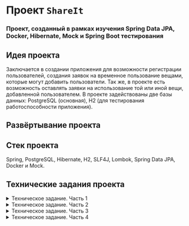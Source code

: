 # Проект `ShareIt`
### Проект, созданный в рамках изучения Spring Data JPA, Docker, Hibernate, Mock и Spring Boot тестирования
## Идея проекта
Заключается в создании приложения для возможности регистрации пользователей, создания заявок на временное
пользование вещами, которые могут добавить пользователи. Так же, в проекте есть возможность оставлять заявки на использование
той или иной вещи, добавленной пользователем. В проекте задействованы две базы данных: PostgreSQL (основная), H2 (для тестирования
работоспособности приложения).

## Развёртывание проекта

## Стек проекта
Spring, PostgreSQL, Hibernate, H2, SLF4J, Lombok, Spring Data JPA, Docker и Mock.

## Технические задания проекта
<details>
 <summary> Техническое задание. Часть 1 </summary>

В этом модуле вы будете создавать сервис для шеринга (от англ. share — «делиться») вещей.
Шеринг как экономика совместного использования набирает сейчас всё большую полярность.
Если в 2014 году глобальный рынок шеринга оценивался всего в $15 млрд, то к 2025 может достигнуть $335 млрд.

Почему шеринг так популярен. Представьте, что на воскресной ярмарке вы купили несколько картин и хотите повесить их дома.
Но вот незадача — для этого нужна дрель, а её у вас нет. Можно, конечно, пойти в магазин и купить,
но в такой покупке мало смысла — после того, как вы повесите картины, дрель будет просто пылиться в шкафу.
Можно пригласить мастера — но за его услуги придётся заплатить.
И тут вы вспоминаете, что видели дрель у друга. Сама собой напрашивается идея — одолжить её.

Большая удача, что у вас оказался друг с дрелью и вы сразу вспомнили про него!
А не то в поисках инструмента пришлось бы писать всем друзьям и знакомым.
Или вернуться к первым двум вариантам — покупке дрели или найму мастера.
Насколько было бы удобнее, если бы под рукой был сервис, где пользователи делятся вещами!
Созданием такого проекта вы и займётесь.
## Что должен уметь новый сервис
Ваш проект будет называться `ShareIt`. Он должен обеспечить пользователям, во-первых, возможность рассказывать,
какими вещами они готовы поделиться, а во-вторых, находить нужную вещь и брать её в аренду на какое-то время.

Сервис должен не только позволять бронировать вещь на определённые даты, но и закрывать к
ней доступ на время бронирования от других желающих. На случай, если нужной вещи на сервисе нет, у пользователей должна быть
возможность оставлять запросы. Вдруг древний граммофон, который странно даже предлагать к аренде, неожиданно
понадобится для театральной постановки.
По запросу можно будет добавлять новые вещи для шеринга.
## Каркас приложения
В этом спринте от вас требуется создать каркас приложения, а также разработать часть его веб-слоя.
Основная сущность сервиса, вокруг которой будет строиться вся дальнейшая работа, — вещь. В коде она будет
фигурировать как `Item`.
Пользователь, который добавляет в приложение новую вещь, будет считаться ее владельцем.
При добавлении вещи должна быть возможность указать её краткое название и добавить небольшое описание. К примеру,
название может быть — «Дрель “Салют”», а описание — «Мощность 600 вт, работает ударный режим, так что бетон возьмёт».
Также у вещи обязательно должен быть статус — доступна ли она для аренды. Статус должен проставлять владелец.

Для поиска вещей должен быть организован поиск. Чтобы воспользоваться нужной вещью, её требуется забронировать.
Бронирование, или `Booking` — ещё одна важная сущность приложения. Бронируется вещь всегда на определённые даты.
Владелец вещи обязательно должен подтвердить бронирование.

После того как вещь возвращена, у пользователя, который её арендовал, должна быть возможность оставить отзыв.
В отзыве можно поблагодарить владельца вещи и подтвердить, что задача выполнена — дрель успешно справилась с бетоном,
и картины повешены.

Ещё одна сущность, которая вам понадобится, — запрос вещи `ItemRequest`. Пользователь создаёт запрос, если нужная ему
вещь не найдена при поиске. В запросе указывается, что именно он ищет. В ответ на запрос другие пользовали могут
добавить нужную вещь.

У вас уже готов шаблон проекта с использованием Spring Boot. Создайте ветку `add-controllers` и переключитесь на неё —
в этой ветке будет вестись вся разработка для первого спринта.

## Реализация модели данных
В этом модуле вы будете использовать структуру не по типам классов, а по фичам (англ. Feature layout) —
весь код для работы с определённой сущностью должен быть в одном пакете. Поэтому сразу создайте четыре пакета
— `item`, `booking`, `request` и `user`. В каждом из этих пакетов будут свои контроллеры, сервисы, репозитории и другие
классы, которые вам понадобятся в ходе разработки. В пакете `item` создайте класс `Item`.

## Создание DTO-объектов и мапперов
Созданные объекты `Item` и `User` вы в дальнейшем будете использовать для работы с базой данных
(это ждёт вас в следующем спринте). Сейчас, помимо них, вам также понадобятся объекты, которые вы будете возвращать
пользователям через REST-интерфейс в ответ на их запросы.

Разделять объекты, которые хранятся в базе данных и которые возвращаются пользователям, — хорошая практика. Например,
вы можете не захотеть показывать пользователям владельца вещи (поле `owner`), а вместо этого возвращать только информацию
о том, сколько раз вещь была в аренде. Чтобы это реализовать, нужно создать отдельную версию каждого класса, с которой
будут работать пользователи, — DTO (Data Transfer Object).

Кроме DTO-классов, понадобятся Mapper-классы — они помогут преобразовывать объекты модели в DTO-объекты и обратно.
Для базовых сущностей `Item` и `User` создайте Mapper-класс и метод преобразования объекта модели в DTO-объект.

## Разработка контроллеров
Когда классы для хранения данных будут готовы, DTO и мапперы написаны, можно перейти к реализации логики. В приложении
будет три классических слоя — контроллеры, сервисы и репозитории. В этом спринте вы будете работать преимущественно с
контроллерами.

Для начала научите ваше приложение работать с пользователями. Ранее вы уже создавали контроллеры для управления
пользователями — создания, редактирования и просмотра. Здесь вам нужно сделать то же самое. Создайте класс
`UserController` и методы в нём для основных CRUD-операций. Также реализуйте сохранение данных о пользователях в памяти.

Далее переходите к основной функциональности этого спринта — работе с вещами. Вам нужно реализовать добавление новых
вещей, их редактирование, просмотр списка вещей и поиск. Создайте класс `ItemController`. В нём будет сосредоточен весь
REST-интерфейс для работы с вещью.

Вот основные сценарии, которые должно поддерживать приложение.

* Добавление новой вещи. Будет происходить по эндпойнту `POST /items`. На вход поступает объект `ItemDto`. `userId` в
заголовке `X-Sharer-User-Id` — это идентификатор пользователя, который добавляет вещь. Именно этот пользователь —
владелец вещи. Идентификатор владельца будет поступать на вход в каждом из запросов, рассмотренных далее.
* Редактирование вещи. Эндпойнт `PATCH /items/{itemId}`. Изменить можно название, описание и статус доступа к аренде.
Редактировать вещь может только её владелец.
* Просмотр информации о конкретной вещи по её идентификатору. Эндпойнт `GET /items/{itemId}`.
Информацию о вещи может просмотреть любой пользователь.
* Просмотр владельцем списка всех его вещей с указанием названия и описания для каждой. Эндпойнт `GET /items`.
* Поиск вещи потенциальным арендатором. Пользователь передаёт в строке запроса текст, и система ищет вещи, содержащие
этот текст в названии или описании. Происходит по эндпойнту `/items/search?text={text}`, в `text` передаётся текст
для поиска. Проверьте, что поиск возвращает только доступные для аренды вещи.

Для каждого из данных сценариев создайте соответственный метод в контроллере. Также создайте интерфейс `ItemService` и
реализующий его класс `ItemServiceImpl`, к которому будет обращаться ваш контроллер. В качестве DAO создайте реализации,
которые будут хранить данные в памяти приложения. Работу с базой данных вы реализуете в следующем спринте.

## Тестирование
Для проверки кода мы подготовили [Postman-коллекцию](https://github.com/yandex-praktikum/java-shareit/blob/add-controllers/postman/sprint.json).
С её помощью можно протестировать ваше API и убедиться, что все запросы успешно выполняются.

## Дополнительные советы ментора
Если задание показалось вам недостаточно подробным, вы можете обратиться к этому файлу:
[Дополнительные советы ментора](https://code.s3.yandex.net/Java/4mod1sprProject/mentors_advice_1.2.pdf).

В нём вы найдёте дополнительную информацию о том, как выполнить задание спринта. Но помните: реальные ТЗ часто скупы на
подробности, поэтому разработчику приходится самостоятельно принимать некоторые архитектурные решения. Чем раньше вы
научитесь определять минимальные требования, необходимые для начала разработки проекта, тем проще вам будет работать в
команде над реальным проектом.
</details>

<details>
 <summary> Техническое задание. Часть 2 </summary>

В прошлом спринте вы приступили к проекту `ShareIt` и уже сделали немало — например,
реализовали слой контроллеров для работы с вещами. В этот раз вы продолжите совершенствовать сервис, так что он станет
по-настоящему полезным для пользователей.

Перед вами две большие задачи: добавить работу с базой данных в уже реализованную часть проекта,
а также дать пользователям возможность бронировать вещи.

## Немного подготовки
В этом спринте разработка будет вестись в ветке `add-bookings`. Создайте ветку с таким названием и переключитесь на неё.
Далее переходите к настройке базы данных. Пришло время использовать Hibernate и JPA самостоятельно. Для начала добавьте
зависимость `spring-boot-starter-data-jpa` и драйвер `postgresql` в файл `pom.xml`.

## Создание базы данных
Теперь поработайте над структурой базы данных. В ней будет по одной таблице для каждой из основных сущностей, а также
таблица, где будут храниться отзывы.

Подумайте, какой тип данных PostgreSQL лучше подойдёт для каждого поля. В качестве подсказки проанализируйте таблицы,
которые были использованы в приложении `Later`.

Напишите SQL-код для создания всех таблиц и сохраните его в файле `resources/schema.sql` — Spring Boot выполнит
содержащийся в нём скрипт на старте проекта. На данный момент вам достаточно создать таблицы для двух сущностей,
которые вы уже разработали — `Item` и `User`.

Важный момент: приложение будет запускаться много раз, и каждый раз Spring будет выполнять `schema.sql`. Чтобы ничего не
сломать и не вызвать ошибок, все конструкции в этом файле должны поддерживать множественное выполнение. Это значит, что
для создания таблиц следует использовать не просто конструкцию `CREATE TABLE`, но `CREATE TABLE IF NOT EXIST` — тогда
таблица будет создана, только если её ещё не существует в базе данных.

### Подсказка: пример кода для создания таблицы users
```
CREATE TABLE IF NOT EXISTS users (
  id BIGINT GENERATED BY DEFAULT AS IDENTITY NOT NULL,
  name VARCHAR(255) NOT NULL,
  email VARCHAR(512) NOT NULL,
  CONSTRAINT pk_user PRIMARY KEY (id),
  CONSTRAINT UQ_USER_EMAIL UNIQUE (email)
); 
```
## Настройка JPA
Пора подготовить сущности к работе с базой данных. Мы говорили, что для этого используют аннотации JPA:
`@Entity`, `@Table`, `@Column`, `@Id`. Для поля `status` в классе `Booking` вам также пригодится `@Enumerated`. Добавьте
соответствующие аннотации для сущностей.

Создайте репозитории для `User` и `Item` и доработайте сервисы, чтобы они работали с новыми репозиториями.

### Подсказка: маппинг между столбцами БД и моделью данных
Если название поля в модели отличается от имени поля в базе, нужно обязательно указать маппинг между ними с
помощью аннотации `@Column`.

## Реализация функции бронирования
Чтобы сделать приложение ещё более полезным и интересным, добавьте возможность брать вещи в аренду на определённые даты.

Вот основные сценарии и эндпоинты:

* Добавление нового запроса на бронирование. Запрос может быть создан любым пользователем, а затем подтверждён владельцем вещи.
Эндпоинт — `POST /bookings`. После создания запрос находится в статусе `WAITING` — «ожидает подтверждения».
* Подтверждение или отклонение запроса на бронирование. Может быть выполнено только владельцем вещи. Затем статус
бронирования становится либо `APPROVED`, либо `REJECTED`. Эндпоинт — `PATCH /bookings/{bookingId}?approved={approved}`,
параметр `approved` может принимать значения `true` или `false`.
* Получение данных о конкретном бронировании (включая его статус). Может быть выполнено либо автором бронирования, либо
владельцем вещи, к которой относится бронирование. Эндпоинт — `GET /bookings/{bookingId}`.
* Получение списка всех бронирований текущего пользователя. Эндпоинт — `GET /bookings?state={state}`. Параметр state
необязательный и по умолчанию равен `ALL` (англ. «все»). Также он может принимать значения `CURRENT` (англ. «текущие»),
`**PAST**` (англ. «завершённые»), `FUTURE` (англ. «будущие»), `WAITING` (англ. «ожидающие подтверждения»),
`REJECTED` (англ. «отклонённые»). Бронирования должны возвращаться отсортированными по дате от более новых к более старым.
* Получение списка бронирований для всех вещей текущего пользователя. Эндпоинт — `GET /bookings/owner?state={state}`.
Этот запрос имеет смысл для владельца хотя бы одной вещи. Работа параметра `state` аналогична его работе в предыдущем сценарии.

Для начала добавьте в модель данных сущность `Booking` и код для создания соответствующей таблицы в файл `resources/schema.sql`.

Создайте контроллер `BookingController` и методы для каждого из описанных сценариев. Подумайте, не нужно ли написать
дополнительные DTO-классы для каких-то сценариев.

Кроме контроллеров, необходимо реализовать хранение данных — то есть сервисы и репозитории.

### Подсказка: какие могут быть изменения в DTO
Например, может быть полезно создать отдельное перечисление для возможных методов параметра `state`, ведь задачи этого
перечисления могут отличаться в слое представления (параметр для поиска) и в модели данных (состояние бронирования).

## Добавление дат бронирования при просмотре вещей
Осталась пара штрихов. Итак, вы добавили возможность бронировать вещи. Теперь нужно, чтобы владелец видел даты
последнего и ближайшего следующего бронирования для каждой вещи, когда просматривает список (`GET /items`).

## Добавление отзывов
Мы обещали, что пользователи смогут оставлять отзывы на вещь после того, как взяли её в аренду. Пришло время добавить и эту функцию!

В базе данных уже есть таблица `comments`. Теперь создайте соответствующий класс модели данных `Comment` и добавьте
необходимые аннотации JPA. Поскольку отзыв — вспомогательная сущность и по сути часть вещи, отдельный пакет для отзывов
не нужен. Поместите класс в пакет `item`.

Комментарий можно добавить по эндпоинту `POST /items/{itemId}/comment`, создайте в контроллере метод для него.

Реализуйте логику по добавлению нового комментария к вещи в сервисе `ItemServiceImpl`. Для этого также понадобится создать
интерфейс `CommentRepository`. Не забудьте добавить проверку, что пользователь, который пишет комментарий, действительно
брал вещь в аренду.

Осталось разрешить пользователям просматривать комментарии других пользователей. Отзывы можно будет увидеть по двум
эндпоинтам — по `GET /items/{itemId}` для одной конкретной вещи и по `GET /items` для всех вещей данного пользователя.

## Тестирование
Для проверки всей функциональности, которую вы добавили в этом спринте, мы подготовили
[Postman-коллекцию](https://github.com/yandex-praktikum/java-shareit/blob/add-bookings/postman/sprint.json) —
используйте её для тестирования приложения.

## Дополнительные советы ментора
Как и в прошлом задании спринта, более подробную информацию вы найдёте в файле:
[Дополнительные советы ментора](https://code.s3.yandex.net/Java/14sprint/MentorsAdvice_05_04_23v4.pdf).
</details>

<details>
 <summary> Техническое задание. Часть 3 </summary>

Ваш проект `ShareIt` уже работает и приносит реальную пользу. Осталось совсем немного: добавить возможность
создавать запрос вещи и добавлять вещи в ответ на запросы других пользователей. Тогда приложение станет
максимально функциональным и удобным.

Но это не всё, что вам предстоит сделать в этом спринте. Также нужно будет реализовать одно небольшое,
но важное для пользователей улучшение, о котором они очень просили. А ещё перед вами задача: применить
полученные в этом спринте знания и реализовать тесты для всего приложения.

## Добавляем запрос вещи

В этом спринте разработка будет вестись в ветке `add-item-requests`. Начнём с новой функциональности — с
запросов на добавление вещи. Её суть в следующем.

Пользователь создаёт такой запрос, когда не может найти нужную вещь, воспользовавшись поиском, но при этом надеется,
что у кого-то она всё же имеется. Другие пользователи могут просматривать подобные запросы и, если у них есть
описанная вещь и они готовы предоставить её в аренду, добавлять нужную вещь в ответ на запрос.

Таким образом, вам нужно добавить четыре новых эндпоинта:
* `POST /requests` — добавить новый запрос вещи. Основная часть запроса — текст запроса, где пользователь
описывает, какая именно вещь ему нужна.
* `GET /requests` — получить список своих запросов вместе с данными об ответах на них. Для каждого запроса должны
указываться описание, дата и время создания и список ответов в формате: `id` вещи, название, её описание
`description`, а также `requestId` запроса и признак доступности вещи `available`. Так в дальнейшем, используя указанные
`id` вещей, можно будет получить подробную информацию о каждой вещи. Запросы должны возвращаться в отсортированном
порядке от более новых к более старым.
* `GET /requests/all?from={from}&size={size}` — получить список запросов, созданных другими пользователями.
С помощью этого эндпоинта пользователи смогут просматривать существующие запросы, на которые они могли бы ответить.
Запросы сортируются по дате создания: от более новых к более старым. Результаты должны возвращаться постранично.
Для этого нужно передать два параметра: `from` — индекс первого элемента, начиная с 0, и `size` — количество
элементов для отображения.
* `GET /requests/{requestId}` — получить данные об одном конкретном запросе вместе с данными об ответах на него в том же
формате, что и в эндпоинте `GET /requests`. Посмотреть данные об отдельном запросе может любой пользователь.

## Добавляем опцию ответа на запрос
Добавим ещё одну полезную опцию в ваше приложение, чтобы пользователи могли отвечать на запросы друг друга. Для этого при
создании вещи должна быть возможность указать `id` запроса, в ответ на который создаётся нужная вещь.

Добавьте поле `requestId` в тело запроса `POST /items`. Обратите внимание, что должна сохраниться возможность добавить
вещь и без указания `requestId`.

Реализуйте вышеперечисленные эндпоинты. Если у вас возникнут трудности, можете воспользоваться советами в
прикреплённом файле.

## Добавляем пагинацию к существующим эндпоинтам
Теперь вернёмся к улучшению, о котором мы упомянули ранее. Вы уже используете в запросе `GET /requests/all` пагинацию,
поскольку запросов может быть очень много.

Пользователи уже жалуются, что запросы возвращают слишком много данных и с ними невозможно работать. Эта проблема
возникает при просмотре бронирований и особенно при просмотре вещей. Поэтому, чтобы приложение было комфортным
для пользователей, а также быстро работало, вам предстоит добавить пагинацию в эндпоинты `GET /items`,
`GET /items/search`, `GET /bookings` и `GET /bookings/owner`.

Параметры будут такими же, как и для эндпоинта на получение запросов вещей: номер первой записи и желаемое количество
элементов для отображения.

## Добавляем тесты

И наконец, ещё одна очень важная задача этого спринта — написать тесты для приложения `ShareIt`. Не оставляйте эту задачу
на конец работы. Делайте всё постепенно: перед тем как реализовать какую-либо часть задания, сформулируйте функциональные
и нефункциональные требования к ней. В соответствии с этими требованиями напишите реализацию, после этого напишите
юнит-тесты, проверяющие реализацию на соответствие требованиям.

После того как будут написаны тесты для новой функциональности, описанной в этом техзадании, перейдите к написанию
тестов к тому, что было реализовано в предыдущих спринтах. В реальной практике программисты пишут тесты параллельно с
новым кодом. Так каждая функция, которую они разрабатывают, изначально покрывается тестами.

При написании тестов вам предстоит решить несколько задач:
* Реализовать юнит-тесты для всего кода, содержащего логику. Выберите те классы, которые содержат в себе нетривиальные
методы, условия и ветвления. В основном это будут классы сервисов. Напишите юнит-тесты на все такие методы, используя
моки при необходимости.
* Реализовать интеграционные тесты, проверяющие взаимодействие с базой данных. Как вы помните, интеграционные тесты
представляют собой более высокий уровень тестирования: их обычно требуется меньше, но покрытие каждого — больше.
Мы предлагаем вам создать по одному интеграционному тесту для каждого крупного метода в ваших сервисах.
Например, для метода `getUserItems` в классе `ItemServiceImpl`.
* Реализовать тесты для REST-эндпоинтов вашего приложения с использованием `MockMVC`. Вам нужно покрыть тестами все
существующие эндпоинты. При этом для слоя сервисов используйте моки.
* Реализовать тесты для слоя репозиториев вашего приложения с использованием аннотации `@DataJpaTest`. Есть смысл
написать тесты для тех репозиториев, которые содержат кастомные запросы. Работа с аннотацией `@DataJpaTest` не
рассматривалась подробно в уроке, поэтому вам предстоит изучить пример самостоятельно,
перейдя по [ссылке](https://howtodoinjava.com/spring-boot2/testing/datajpatest-annotation/). Ещё больше деталей вы
сможете найти в приложенном [файле с советами ментора](https://code.s3.yandex.net/Java/4mod1sprProject/mentors_advice_3.0.pdf).
* Реализовать тесты для работы с JSON для DTO в вашем приложении с помощью аннотации `@JsonTest`. Такие тесты имеют смысл
в тех случаях, когда ваши DTO содержат в себе некоторую логику. Например, описание формата дат или валидацию. Выберите
DTO, где есть подобные условия, и напишите тесты.

Для проверки реализованной вами функциональности мы подготовили для вас
[postman-тесты](https://github.com/yandex-praktikum/java-shareit/blob/add-item-requests/postman/sprint.json).

</details>

<details>
 <summary> Техническое задание. Часть 4 </summary>

Ваше приложение для шеринга вещей почти готово! В нём уже реализована вся нужная функциональность — осталось добавить
несколько технических усовершенствований.

## Ставим проблему
Пользователей приложения `ShareIt` становится больше. Вы рады этому, но замечаете, что не всё идёт гладко: приложение
работает медленнее, пользователи чаще жалуются, что их запросы подолгу остаются без ответа.

После небольшого самостоятельного исследования вы начинаете понимать, в чём дело. Пользователи учатся программировать —
совсем так же, как и вы! Некоторые из них теперь используют ваше приложение через другие программы: собственноручно
написанные интерфейсы, боты… Чего они только не придумали!

Не все эти программы работают правильно. В `ShareIt` поступает много некорректных запросов — например, с невалидными
входными данными, в неверном формате или просто дублей. Ваше приложение тратит ресурсы на обработку каждого из запросов,
и в результате его работа замедляется. Пришло время разобраться с этим!

## Ищем решение
В реальной разработке для решения подобных проблем часто применяется микросервисная архитектура — с ней вы познакомились
в этом модуле. Можно вынести часть приложения, с которой непосредственно работают пользователи, в отдельное небольшое
приложение и назвать его, допустим, `**gateway**` (англ. «шлюз»). В нём будет выполняться вся валидация запросов —
некорректные будут исключаться.

Поскольку для этой части работы не требуется базы данных и каких-то особых ресурсов, приложение `gateway` будет
легковесным. При необходимости его получится легко масштабировать. Например, вместо одного экземпляра `gateway` можно
запустить целых три — чтобы справиться с потоком запросов от пользователей.


После валидации в `gateway` запрос будет отправлен основному приложению, которое делает всю реальную работу — в том числе
обращается к базе данных. Также на стороне gateway может быть реализовано кэширование: например, если один и тот же
запрос придёт два раза подряд, `gateway` будет самостоятельно возвращать предыдущий ответ без обращения к основному
приложению.

## Формулируем задачу
Вся работа в этом спринте будет вестись в ветке `add-docker`. Вот ваши задачи:
* Разбить приложение `ShareIt` на два — `shareIt-server` и `shareIt-gateway`. Они будут общаться друг с другом через REST.
Вынести в `shareIt-gateway` всю логику валидации входных данных — кроме той, которая требует работы с БД.
* Настроить запуск `ShareIt` через Docker. Приложения `shareIt-server`, `shareIt-gateway` и база данных PostgreSQL должны
* запускаться в отдельном Docker-контейнере каждый. Их взаимодействие должно быть настроено через Docker Compose.

Приложение `shareIt-server` будет содержать всю основную логику и почти полностью повторять приложение, с которым вы
работали ранее, — за исключением того, что можно будет убрать валидацию данных в контроллерах.

Во второе приложение `shareIt-gateway` нужно вынести контроллеры, с которыми непосредственно работают пользователи, —
вместе с валидацией входных данных.

Каждое из приложений будет запускаться как самостоятельное Java-приложение, а их общение будет происходить через REST.
Чтобы сделать запуск и взаимодействие приложений более предсказуемым и удобным, разместите каждое из них в своём
Docker-контейнере. Также не забудьте вынести в Docker-контейнер базу данных.

## Ещё несколько технических моментов
Вам нужно разбить одно приложение `ShareIt` на два так, чтобы оба остались в том же репозитории и собирались одной
Maven-командой. Реализовать подобный механизм в Maven помогают многомодульные проекты (англ. multi-module project).
Такие проекты содержат в себе несколько более мелких подпроектов.

В нашем случае каждый из подпроектов будет представлять собой самостоятельное Java-приложение. Вообще же подпроект
может содержать любой набор кода или других сущностей, которые собираются с помощью Maven. Это может быть, например,
набор статических ресурсов — HTML-файлы, изображения и так далее.

Многомодульный проект содержит один родительский `pom`-файл для всего проекта, в котором перечисляются все модули или
подпроекты. Также для каждого из модулей создается собственный `pom`-файл со всей информацией о сборке отдельного
модуля. Когда в корневой директории проекта запустится команда сборки (например, `mvn clean install`), Maven соберёт
каждый из модулей и положит результирующий `jar`-файл в директорию `target` соответствующего модуля.

💡 Подробнее о том, как работать с многомодульными проектами, вы можете узнать
[из этого ресурса](https://spring.io/guides/gs/multi-module/).

Мы уже подготовили для вас шаблон многомодульного проекта — ищите его в ветке
[add-docker](https://github.com/yandex-praktikum/java-shareit/tree/add-docker). Всё, что остаётся сделать, —
распределить код вашего приложения между модулями, а также добавить в `shareIt-gateway` код для обращения к
`shareIt-server` через REST.

Чтобы вам было проще работать с REST, мы создали в `shareIt-gateway` класс `BaseClient`, который реализует базовый
механизм взаимодействия через REST. Вы можете использовать и дорабатывать этот класс по своему усмотрению. Ещё больше
деталей для работы с REST-вызовами вы найдёте [по ссылке](https://www.baeldung.com/rest-template), а также в
«[Дополнительных советах ментора](https://code.s3.yandex.net/Java/4mod17sprProject/Mentors_advice_shareIt_part4_12.08.22.pdf)».

Подготовьте `Dockerfile` для каждого из сервисов — `shareIt-server` и `shareIt-gateway`. Шаблон для этих файлов расположен
в корневой папке каждого модуля, его содержимое будет таким же, как и в теме про Docker. Затем опишите настройки
развёртывания контейнеров в файле `docker-compose.yaml` в корне проекта. Конфигурация развёртывания должна включать три
контейнера для следующих сервисов: `shareIt-server`, `shareIt-gateway` и `postgresql`.

💡 Для целей разработки вы по-прежнему можете запускать каждый из сервисов локально через IDE, а работу через Docker
проверять после завершения очередного этапа разработки. Перед тем как тестировать новую версию в Docker, обязательно
пересоберите код проекта и удалите старый Docker-образ!

Убедитесь, что ваше приложение успешно запускается командой `docker-compose up` и пользователи, как и прежде,
могут создавать и бронировать вещи.

## Тестирование
Как и всегда, воспользуйтесь нашей [Postman-коллекцией](https://github.com/yandex-praktikum/java-shareit/blob/add-docker/postman/sprint.json),
чтобы протестировать работу приложения.
</details>
